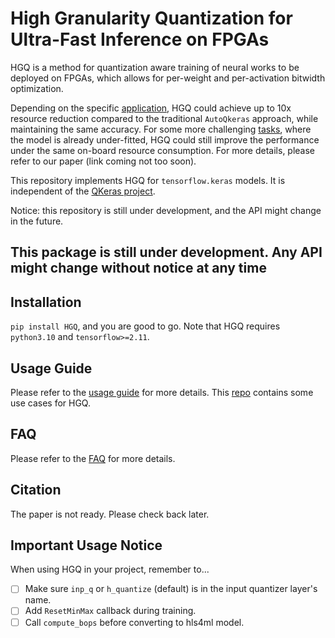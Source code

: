 # High Granularity Quantization for Ultra-Fast Inference on FPGAs

HGQ is a method for quantization aware training of neural works to be deployed on FPGAs, which allows for per-weight and per-activation bitwidth optimization.

Depending on the specific [application](https://arxiv.org/abs/2006.10159), HGQ could achieve up to 10x resource reduction compared to the traditional `AutoQkeras` approach, while maintaining the same accuracy. For some more challenging [tasks](https://arxiv.org/abs/2202.04976), where the model is already under-fitted, HGQ could still improve the performance under the same on-board resource consumption. For more details, please refer to our paper (link coming not too soon).

This repository implements HGQ for `tensorflow.keras` models. It is independent of the [QKeras project](https://github.com/google/qkeras).

Notice: this repository is still under development, and the API might change in the future.

## This package is still under development. Any API might change without notice at any time

## Installation

`pip install HGQ`, and you are good to go. Note that HGQ requires `python3.10` and `tensorflow>=2.11`.

## Usage Guide

Please refer to the [usage guide](./usage_guide.md) for more details.
This [repo](https://github.com/calad0i/HGQ-demos) contains some use cases for HGQ.

## FAQ

Please refer to the [FAQ](./faq.md) for more details.

## Citation

The paper is not ready. Please check back later.

## Important Usage Notice

When using HGQ in your project, remember to...

- [ ] Make sure `inp_q` or `h_quantize` (default) is in the input quantizer layer's name.
- [ ] Add `ResetMinMax` callback during training.
- [ ] Call `compute_bops` before converting to hls4ml model.
